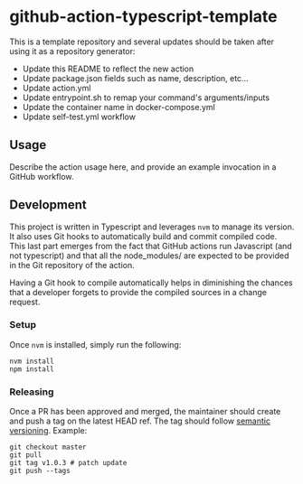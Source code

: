 # github-action-typescript-template

This is a template repository and several updates should be taken after using it as a repository generator:
- Update this README to reflect the new action
- Update package.json fields such as name, description, etc...
- Update action.yml
- Update entrypoint.sh to remap your command's arguments/inputs
- Update the container name in docker-compose.yml
- Update self-test.yml workflow

## Usage

Describe the action usage here, and provide an example invocation in a GitHub workflow.

## Development

This project is written in Typescript and leverages `nvm` to manage its version. It also uses Git hooks
to automatically build and commit compiled code. This last part emerges from the fact that GitHub actions
run Javascript (and not typescript) and that all the node_modules/ are expected to be provided in the Git
repository of the action.

Having a Git hook to compile automatically helps in diminishing the chances that a developer forgets to
provide the compiled sources in a change request.

### Setup

Once `nvm` is installed, simply run the following:

```
nvm install
npm install
``` 

### Releasing

Once a PR has been approved and merged, the maintainer should create and push a tag on the latest HEAD ref.
The tag should follow [semantic versioning](https://semver.org/). Example:

```shell
git checkout master
git pull
git tag v1.0.3 # patch update
git push --tags
```
